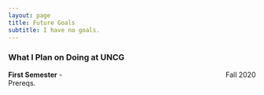 ```yaml
---
layout: page
title: Future Goals
subtitle: I have no goals.
---
```


### What I Plan on Doing at UNCG
**First Semester** - <span style="float: right; ">Fall 2020</span>  
Prereqs.
